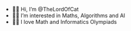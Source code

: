 - 🐱‍🚀 Hi, I’m @TheLordOfCat
- 🐱‍🐉 I’m interested in Maths, Algorithms and AI
- 🐱‍👤 I love Math and Informatics Olympiads

<!---
TheLordOfCat/TheLordOfCat is a ✨ special ✨ repository because its `README.md` (this file) appears on your GitHub profile.
You can click the Preview link to take a look at your changes.
--->
